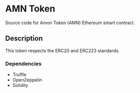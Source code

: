 # AMN Token

Source code for Amon Token (AMN) Ethereum smart contract.


## Description

This token respects the ERC20 and ERC223 standards.

### Dependencies
  - Truffle
  - OpenZeppelin
  - Solidity
